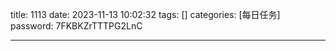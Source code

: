 title: 1113 
date: 2023-11-13 10:02:32 
tags: []
categories: [每日任务]
password: 7FKBKZrTTTPG2LnC

---
 <!--more-->

 